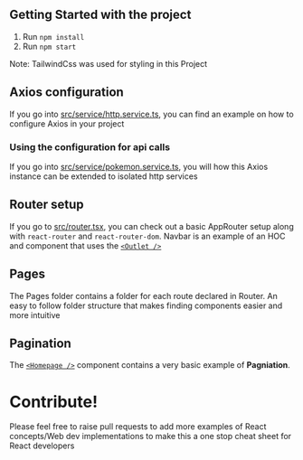 ## Getting Started with the project

1. Run `npm install`
2. Run `npm start`

Note: TailwindCss was used for styling in this Project

## Axios configuration

If you go into [src/service/http.service.ts](https://github.com/indroneelray/react-pokemon/blob/master/src/service/http.service.ts), you can find an example on how to configure Axios in your project

### Using the configuration for api calls

If you go into [src/service/pokemon.service.ts](https://github.com/indroneelray/react-pokemon/blob/master/src/service/pokemon.service.ts), you will how this Axios instance can be extended to isolated http services

## Router setup
If you go to [src/router.tsx](https://github.com/indroneelray/react-pokemon/blob/master/src/router.tsx), you can check out a basic AppRouter setup along with `react-router` and `react-router-dom`. Navbar is an example of an HOC and component that uses the [`<Outlet />`](https://reactrouter.com/en/main/components/outlet)

## Pages
The Pages folder contains a folder for each route declared in Router. An easy to follow folder structure that makes finding components easier and more intuitive

## Pagination
The [`<Homepage />`](https://github.com/indroneelray/react-pokemon/blob/master/src/pages/Homepage/Homepage.tsx) component contains a very basic example of **Pagniation**.

# Contribute!
Please feel free to raise pull requests to add more examples of React concepts/Web dev implementations to make this a one stop cheat sheet for React developers